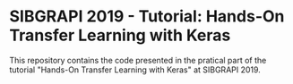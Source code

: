 # SIBGRAPI 2019 - Tutorial: Hands-On Transfer Learning with Keras

This repository contains the code presented in the pratical part of the tutorial "Hands-On Transfer Learning with Keras" at SIBGRAPI 2019.
